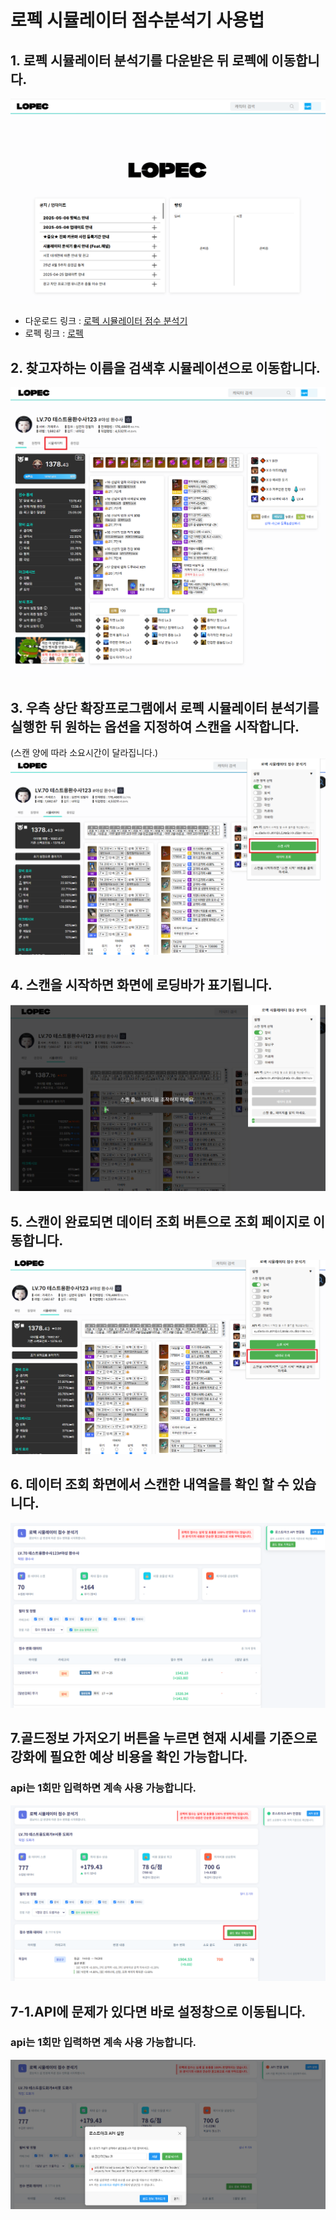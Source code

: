 # 로펙 시뮬레이터 점수분석기 사용법

## 1. 로펙 시뮬레이터 분석기를 다운받은 뒤 로펙에 이동합니다.
![메인페이지](가이드/메인페이지.png)
- 다운로드 링크 : [로펙 시뮬레이터 점수 분석기](https://chromewebstore.google.com/detail/hjandoglibodddfdpbpcfkcldghbalhl?utm_source=item-share-cb)
- 로펙 링크 : [로펙](https://lopec.kr/)

## 2. 찾고자하는 이름을 검색후 시뮬레이션으로 이동합니다.
![검색 후 이동](가이드/검색%20후%20이동.png)

## 3. 우측 상단 확장프로그램에서 로펙 시뮬레이터 분석기를 실행한 뒤 원하는 옵션을 지정하여 스캔을 시작합니다.
(스캔 양에 따라 소요시간이 달라집니다.)
![스캔시작](가이드/스캔시작.png)

## 4. 스캔을 시작하면 화면에 로딩바가 표기됩니다.
![스캔중](가이드/스캔중.png)

## 5. 스캔이 완료되면 데이터 조회 버튼으로 조회 페이지로 이동합니다.
![스캔완료 이동](가이드/스캔완료%20이동.png)

## 6. 데이터 조회 화면에서 스캔한 내역을를 확인 할 수 있습니다.
![스캔완료](가이드/스캔완료.png)

## 7.골드정보 가저오기 버튼을 누르면 현재 시세를 기준으로 강화에 필요한 예상 비용을 확인 가능합니다.
### api는 1회만 입력하면 계속 사용 가능합니다.
![골드정보가져오기](가이드/골드정보가져오기.png)

## 7-1.API에 문제가 있다면 바로 설정창으로 이동됩니다.
### api는 1회만 입력하면 계속 사용 가능합니다.
![골드정보가져오기](가이드/비정상적API.png)

